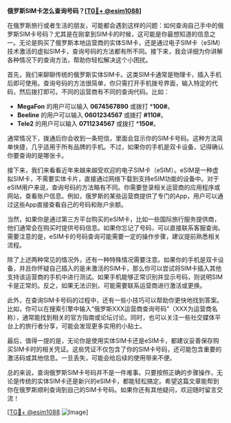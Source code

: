 **俄罗斯SIM卡怎么查询号码？[[TG💪+ @esim1088](https://t.me/s/esim1088)]**

在俄罗斯旅行或者生活的朋友，可能都会遇到这样的问题：如何查询自己手中的俄罗斯SIM卡号码？尤其是在刚拿到SIM卡的时候，这可能是你最想知道的信息之一。无论是购买了俄罗斯本地运营商的实体SIM卡，还是通过电子SIM卡（eSIM）技术激活的虚拟SIM卡，查询号码的方法都有所不同。接下来，我会详细为你讲解各种情况下的查询方法，帮助你轻松解决这个小困扰。

首先，我们来聊聊传统的俄罗斯实体SIM卡。这类SIM卡通常是物理卡，插入手机后即可使用。查询号码的方法很简单，你只需打开手机拨号界面，输入特定的代码，然后拨打即可。不同的运营商有不同的查询代码。比如：

- **MegaFon** 的用户可以输入 **0674567890** 或拨打 ***100#**。
- **Beeline** 的用户可以输入 **0601234567** 或拨打 **#110#**。
- **Tele2** 的用户可以输入 **0711234567** 或拨打 ***150#**。

通常情况下，拨通后你会收到一条短信，里面会显示你的SIM卡号码。这种方法简单快捷，几乎适用于所有品牌的手机。不过，如果你的手机是双卡设备，记得确认你要查询的是哪张卡。

接下来，我们来看看近年来越来越受欢迎的电子SIM卡（eSIM）。eSIM是一种虚拟SIM卡，不需要实体卡片，直接通过网络下载到支持eSIM功能的设备中。对于eSIM用户来说，查询号码的方法略有不同。你需要登录相关运营商的应用程序或网站，查看账户信息。例如，俄罗斯的某些运营商提供了专门的App，用户可以通过这些App直接查看自己的号码和账户余额。

当然，如果你是通过第三方平台购买的eSIM卡，比如一些国际旅行服务提供商，他们通常会在购买时提供号码信息。如果你忘记了号码，可以直接联系客服查询。需要注意的是，eSIM卡的号码查询可能需要一定的操作步骤，建议提前熟悉相关流程。

除了上述两种常见的情况外，还有一种特殊情况需要注意。如果你的手机是双卡设备，并且你怀疑自己插入的是未激活的SIM卡，那么你可以尝试将SIM卡插入其他支持该运营商的手机中进行测试。如果手机能够正常识别并显示号码，则说明SIM卡是正常的。反之，如果无法识别，可能需要联系运营商进行激活或更换。

此外，在查询SIM卡号码的过程中，还有一些小技巧可以帮助你更快地找到答案。比如，你可以在搜索引擎中输入“俄罗斯XXX运营商查询号码”（XXX为运营商名称），通常能找到相关的官方指南或论坛讨论。同时，也可以关注一些社交媒体平台上的旅行者分享，可能会发现更多实用的小贴士。

最后，值得一提的是，无论你是使用实体SIM卡还是eSIM卡，都建议妥善保存购买SIM卡时的相关凭证。这些凭证不仅包含了你的SIM卡号码，还可能包含重要的激活码或其他信息。一旦丢失，可能会给后续的使用带来不便。

总的来说，查询俄罗斯SIM卡号码并不是一件难事。只要按照正确的步骤操作，无论是传统的实体SIM卡还是新兴的eSIM卡，都能轻松搞定。希望这篇文章能帮到你在俄罗斯顺利查询到自己的SIM卡号码。如果你还有其他疑问，欢迎随时留言交流！

[[TG💪+ @esim1088](https://t.me/s/esim1088) ![Image](https://i.postimg.cc/4NQfJmqS/Snipaste-2025-05-13-00-14-12.png)]